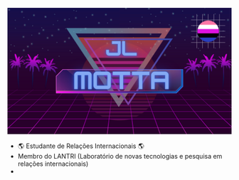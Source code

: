 ![capa github](https://github.com/JL-Motta01/JL-Motta01/blob/main/JL.png?raw=true)  

- 🌎 Estudante de Relações Internacionais 🌎 
- Membro do LANTRI (Laboratório de novas tecnologias e pesquisa em relações internacionais)
- 
